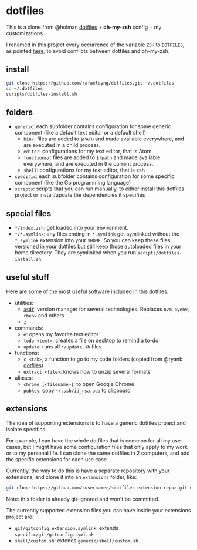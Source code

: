 # dotfiles

This is a clone from @holman [dotfiles](https://github.com/holman/dotfiles) + **oh-my-zsh** config + my customizations.

I renamed in this project every occurrence of the variable `ZSH` to `DOTFILES`, as pointed [here](https://github.com/holman/dotfiles/issues/70), to avoid conflicts between dotfiles and oh-my-zsh.

## install

```sh
git clone https://github.com/rafaeleyng/dotfiles.git ~/.dotfiles
cd ~/.dotfiles
scripts/dotfiles-install.sh
```

## folders

- `generic`: each subfolder contains configuration for some generic component (like a default text editor or a default shell)
  - `bin/`: files are added to `$PATH` and made available everywhere, and are executed in a child process.
  - `editor`: configurations for my text editor, that is Atom
  - `functions/`: files are added to `$fpath` and made available everywhere, and are executed in the current process.
  - `shell`: configurations for my text editor, that is zsh
- `specific`: each subfolder contains configuration for some specific component (like the Go programming language)
- `scripts`: scripts that you can run manually, to either install this dotfiles project or install/update the dependencies it specifies

## special files

- `*/index.zsh`: get loaded into your environment.
- `*/*.symlink`: any files ending in `*.symlink` get symlinked without the `*.symlink` extension into your `$HOME`. So you can keep these files versioned in your dotfiles but still keep those autoloaded files in your home directory. They are symlinked when you run `scripts/dotfiles-install.sh`.

## useful stuff

Here are some of the most useful software included in this dotfiles:

- utilities:
  - [`asdf`](https://asdf-vm.com/): version manager for several technologies. Replaces `nvm`, `pyenv`, `rbenv` and others
  - [`z`](https://github.com/rupa/z)
- commands:
  - `e`: opens my favorite text editor
  - `todo <text>`: creates a file on desktop to remind a to-do
  - `update`: runs all `*/update.sh` files
- functions:
  - `c <tab>`, a function to go to my code folders (copied from @ryanb [dotfiles](https://github.com/ryanb/dotfiles/blob/master/oh-my-zsh/custom/plugins/rbates/rbates.plugin.zsh))
  - `extract <file>`: knows how to unzip several formats
- aliases:
  - `chrome [<filename>]`: to open Google Chrome
  - `pubkey`: copy `~/.ssh/id_rsa.pub` to clipboard

## extensions

The idea of supporting extensions is to have a generic dotfiles project and isolate specifics.

For example, I can have the whole dotfiles that is common for all my use cases, but I might have some configuration files that only apply to my work or to my personal life. I can clone the same dotfiles in 2 computers, and add the specific extensions for each use case.

Currently, the way to do this is have a separate repository with your extensions, and clone it into an `extensions` folder, like:

```sh
git clone https://github.com/<username>/<dotfiles-extension-repo>.git extensions
```

Note: this folder is already git-ignored and won't be committed.

The currently supported extension files you can have inside your extensions project are:

- `git/gitconfig.extension.symlink`: extends `specific/git/gitconfig.symlink`
- `shell/custom.sh`: extends `generic/shell/custom.sh`

